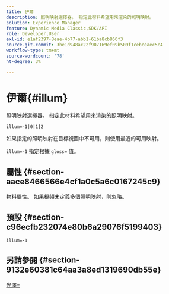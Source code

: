 ```yaml
---
title: 伊爾
description: 照明映射選擇器。 指定此材料希望用來渲染的照明映射。
solution: Experience Manager
feature: Dynamic Media Classic,SDK/API
role: Developer,User
exl-id: e1af2397-8eae-4b77-abb1-61ba8cb866f3
source-git-commit: 3be1d948ac22f907169ef09b509f1cebceaec5c4
workflow-type: tm+mt
source-wordcount: '78'
ht-degree: 3%

---
```


# 伊爾{#illum}

照明映射選擇器。 指定此材料希望用來渲染的照明映射。

`illum=-1|0|1|2`

如果指定的照明映射在目標視圖中不可用，則使用最近的可用映射。

`illum=-1` 指定根據 `gloss=` 值。

## 屬性 {#section-aace8466566e4cf1a0c5a6c0167245c9}

物料屬性。 如果視頻未定義多個照明映射，則忽略。

## 預設 {#section-c96ecfb232074e80b6a29076f5199403}

`illum=-1`

## 另請參閱 {#section-9132e60381c64aa3a8ed1319690db55e}

[光澤=](../../../../../ir-api/http-protocol/image-rendering-api-ref/c-ir-http-protocol-ref/c-ir-http-protocol-command-reference/r-ir-http-gloss.md#reference-325aef2ee51e4e1584a06047427340ca)
